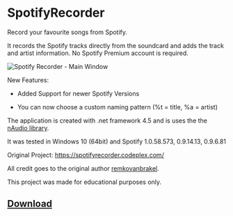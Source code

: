 
# SpotifyRecorder

Record your favourite songs from Spotify.

It records the Spotify tracks directly from the soundcard and adds the track and artist information. No Spotify Premium account is required.

![Spotify Recorder - Main Window][logo]

 New Features:

- Added Support for newer Spotify Versions

- You can now choose a custom naming pattern (%t = title, %a = artist)

The application is created with .net framework 4.5 and is uses the the [nAudio library](https://github.com/naudio/NAudio). 

It was tested in Windows 10 (64bit) and Spotify 1.0.58.573, 0.9.14.13, 0.9.6.81


Original Project: https://spotifyrecorder.codeplex.com/

All credit goes to the original author [remkovanbrakel](https://www.codeplex.com/site/users/view/remkovanbrakel).

This project was made for educational purposes only.

## [Download](https://github.com/OpenByteDev/SpotifyRecorder/raw/master/SpotifyRecorder.zip)

[logo]: https://i.imgur.com/1uPqnL7.png "Spotify Recorder - Main Window"
